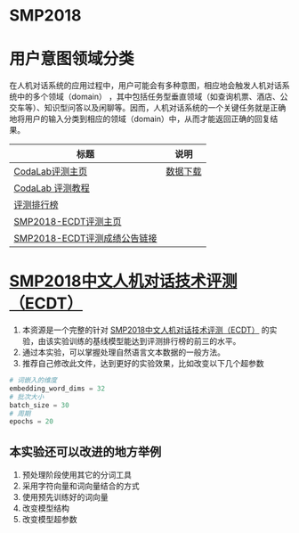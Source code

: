 # SMP2018

# 用户意图领域分类   

在人机对话系统的应用过程中，用户可能会有多种意图，相应地会触发人机对话系统中的多个领域（domain） ，其中包括任务型垂直领域（如查询机票、酒店、公交车等）、知识型问答以及闲聊等。因而，人机对话系统的一个关键任务就是正确地将用户的输入分类到相应的领域（domain）中，从而才能返回正确的回复结果。

|标题|说明|
|-|-|
|[CodaLab评测主页](https://worksheets.codalab.org/worksheets/0x27203f932f8341b79841d50ce0fd684f/)|[数据下载](https://worksheets.codalab.org/worksheets/0x27203f932f8341b79841d50ce0fd684f/#)|
|[CodaLab 评测教程](https://worksheets.codalab.org/worksheets/0x1a7d7d33243c476984ff3d151c4977d4/)||20181010|
|[评测排行榜](https://smp2018ecdt.github.io/Leader-board/)||
|[SMP2018-ECDT评测主页](http://smp2018.cips-smp.org/ecdt_index.html)||
|[SMP2018-ECDT评测成绩公告链接](https://mp.weixin.qq.com/s/_VHEuXzR7oXRTo5loqJp8A)||


# [SMP2018中文人机对话技术评测（ECDT）](http://smp2018.cips-smp.org/ecdt_index.html)

1. 本资源是一个完整的针对 [SMP2018中文人机对话技术评测（ECDT）](http://smp2018.cips-smp.org/ecdt_index.html) 的实验，由该实验训练的基线模型能达到评测排行榜的前三的水平。
2. 通过本实验，可以掌握处理自然语言文本数据的一般方法。
3. 推荐自己修改此文件，达到更好的实验效果，比如改变以下几个超参数

```python
# 词嵌入的维度
embedding_word_dims = 32
# 批次大小
batch_size = 30
# 周期
epochs = 20
```

## 本实验还可以改进的地方举例

1. 预处理阶段使用其它的分词工具
2. 采用字符向量和词向量结合的方式
3. 使用预先训练好的词向量
4. 改变模型结构
5. 改变模型超参数
